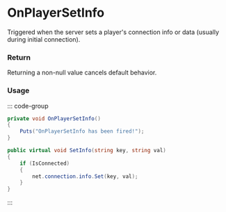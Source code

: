 # OnPlayerSetInfo
<Badge type="info" text="Player"/><Badge type="danger" text="Carbon Compatible"/><Badge type="warning" text="Oxide Compatible"/>
Triggered when the server sets a player's connection info or data (usually during initial connection).

### Return
Returning a non-null value cancels default behavior.

### Usage
::: code-group
```csharp [Example]
private void OnPlayerSetInfo()
{
	Puts("OnPlayerSetInfo has been fired!");
}
```
```csharp [Source — Assembly-CSharp @ BasePlayer]
public virtual void SetInfo(string key, string val)
{
	if (IsConnected)
	{
		net.connection.info.Set(key, val);
	}
}

```
:::
